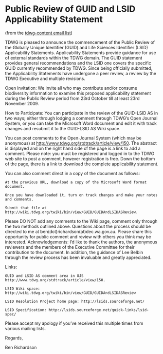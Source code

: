 # Public Review of GUID and LSID Applicability Statement

(from the [tdwg-content email list](http://lists.tdwg.org/pipermail/tdwg-content/2009-October/000276.html))

TDWG is pleased to announce the commencement of the Public Review of the Globally Unique Identifier (GUID) and Life Sciences Identifier (LSID) Applicability Statements. Applicability Statements provide guidance for use of external standards within the TDWG domain. The GUID statement provides general recommendations and the LSID one covers the specific GUID currently recommended by TDWG. Since being officially submitted, the Applicability Statements have undergone a peer review, a review by the TDWG Executive and multiple revisions.

Open Invitation: We invite all who may contribute and/or consume biodiversity information to examine this proposed applicability statement during the Public Review period from 23rd October till at least 23rd November 2009.

How to Participate: You can participate in the review of the GUID-LSID AS in two ways; either through lodging a comment through TDWG’s Open Journal System, or you can take the Microsoft Word document and edit it with track changes and resubmit it to the GUID-LSID AS Wiki space.

You can post comments to the Open Journal System (which may be anonymous) at http://www.tdwg.org/stdtrack/article/view/150. The abstract is displayed and on the right hand side of the page is a link to add a comment. Please note: you must be registered and logged in to the TDWG web site to post a comment, however registration is free. Down the bottom of the page, there is a link to download the complete applicability statement.

You can also comment direct in a copy of the document as follows:

    At the previous URL, download a copy of the Microsoft Word format document.

    Once you have downloaded it, turn on track changes and make your notes and comments.

    Submit that file at http://wiki.tdwg.org/twiki/bin/view/GUID/GUIDAndLSIDASReview.

Please DO NOT add any comments to the Wiki page, comment only through the two methods outlined above.
Questions about the process should be directed to me at ben(dot)richardson(at)dec.wa.gov.au.
Please share this opportunity for public comment and review with others you think may be interested.
Acknowledgements: I’d like to thank the authors, the anonymous reviewers and the members of the Executive Committee for their contribution to the document. In addition, the guidance of Lee Belbin through the review process has been invaluable and greatly appreciated.

Links:

    GUID and LSID AS comment area in OJS http://www.tdwg.org/stdtrack/article/view/150.

    LSID Wiki space: http://wiki.tdwg.org/twiki/bin/view/GUID/GUIDAndLSIDASReview

    LSID Resolution Project home page: http://lsids.sourceforge.net/

    LSID Specification: http://lsids.sourceforge.net/quick-links/lsid-spec/

Please accept my apology if you’ve received this multiple times from various mailing lists.

Regards,

Ben Richardson